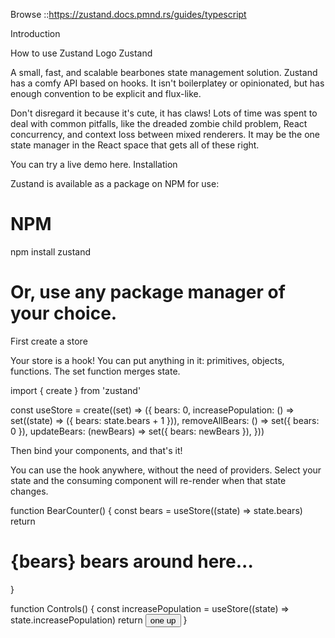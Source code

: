 Browse ::https://zustand.docs.pmnd.rs/guides/typescript

Introduction

How to use Zustand
Logo Zustand

A small, fast, and scalable bearbones state management solution. Zustand has a comfy API based on hooks. It isn't boilerplatey or opinionated, but has enough convention to be explicit and flux-like.

Don't disregard it because it's cute, it has claws! Lots of time was spent to deal with common pitfalls, like the dreaded zombie child problem, React concurrency, and context loss between mixed renderers. It may be the one state manager in the React space that gets all of these right.

You can try a live demo here.
Installation

Zustand is available as a package on NPM for use:

# NPM
npm install zustand
# Or, use any package manager of your choice.

First create a store

Your store is a hook! You can put anything in it: primitives, objects, functions. The set function merges state.

import { create } from 'zustand'

const useStore = create((set) => ({
  bears: 0,
  increasePopulation: () => set((state) => ({ bears: state.bears + 1 })),
  removeAllBears: () => set({ bears: 0 }),
  updateBears: (newBears) => set({ bears: newBears }),
}))

Then bind your components, and that's it!

You can use the hook anywhere, without the need of providers. Select your state and the consuming component will re-render when that state changes.

function BearCounter() {
  const bears = useStore((state) => state.bears)
  return <h1>{bears} bears around here...</h1>
}

function Controls() {
  const increasePopulation = useStore((state) => state.increasePopulation)
  return <button onClick={increasePopulation}>one up</button>
}

